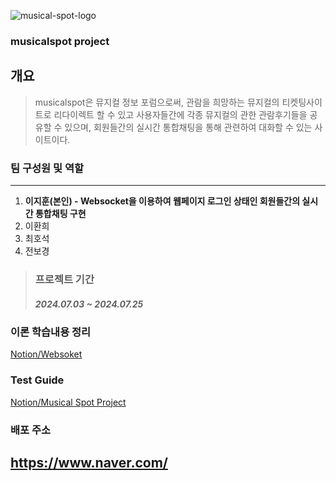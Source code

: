 ![musical-spot-logo](https://github.com/user-attachments/assets/401c5708-74ea-4629-ab57-54223aafd578)
### musicalspot project

## 개요
> musicalspot은 뮤지컬 정보 포럼으로써, 관람을 희망하는 뮤지컬의 티켓팅사이트로 리다이렉트 할 수 있고 
> 사용자들간에 각종 뮤지컬의 관한 관람후기들을 공유할 수 있으며,  회원들간의 실시간 통합채팅을 통해 관련하여 
> 대화할 수 있는 사이트이다.

### 팀 구성원 및 역할
---
1. __이지훈(본인) - Websocket을 이용하여 웹페이지 로그인 상태인 회원들간의 실시간 통합채팅 구현__
2. 이환희
3. 최호석
4. 전보경

> ### 프로젝트 기간
> ##### 2024.07.03 ~ 2024.07.25

### 이론 학습내용 정리
[Notion/Websoket](<https://acute-run-1b2.notion.site/WebSocket-8108117d76864123bdadc46ea2871eff?pvs=4>)

### Test Guide
[Notion/Musical Spot Project](<https://acute-run-1b2.notion.site/Musical-Spot-Project-8b6cdde4864e4184b57ff00e9ca2d025?pvs=4>)

### 배포 주소
<https://www.naver.com/>
---






